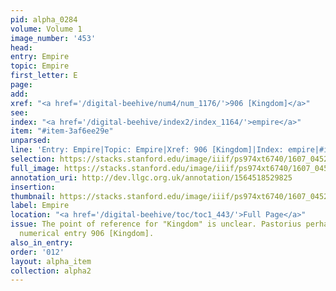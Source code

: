 ```yaml
---
pid: alpha_0284
volume: Volume 1
image_number: '453'
head:
entry: Empire
topic: Empire
first_letter: E
page:
add:
xref: "<a href='/digital-beehive/num4/num_1176/'>906 [Kingdom]</a>"
see:
index: "<a href='/digital-beehive/index2/index_1164/'>empire</a>"
item: "#item-3af6ee29e"
unparsed:
line: 'Entry: Empire|Topic: Empire|Xref: 906 [Kingdom]|Index: empire|#item-3af6ee29e'
selection: https://stacks.stanford.edu/image/iiif/ps974xt6740/1607_0452/375,1887,3094,307/full/0/default.jpg
full_image: https://stacks.stanford.edu/image/iiif/ps974xt6740/1607_0452/full/full/0/default.jpg
annotation_uri: http://dev.llgc.org.uk/annotation/1564518529825
insertion:
thumbnail: https://stacks.stanford.edu/image/iiif/ps974xt6740/1607_0452/375,1887,600,180/250,/0/default.jpg
label: Empire
location: "<a href='/digital-beehive/toc/toc1_443/'>Full Page</a>"
issue: The point of reference for "Kingdom" is unclear. Pastorius perhaps intends
  numerical entry 906 [Kingdom].
also_in_entry:
order: '012'
layout: alpha_item
collection: alpha2
---
```

